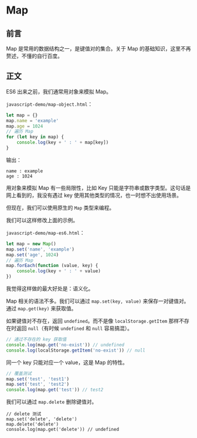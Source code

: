 # Map

## 前言

Map 是常用的数据结构之一，是键值对的集合。关于 Map 的基础知识，这里不再赘述，不懂的自行百度。

## 正文

ES6 出来之前，我们通常用对象来模拟 Map。

`javascript-demo/map-object.html`：

```javascript
let map = {}
map.name = 'example'
map.age = 1024
// 遍历 Map
for (let key in map) {
    console.log(key + ' : ' + map[key])
}
```

输出：

```text
name : example
age : 1024
```

用对象来模拟 Map 有一些局限性，比如 Key 只能是字符串或数字类型。这句话是网上看到的，我没有遇过 key 使用其他类型的情况，也一时想不出使用场景。 

但现在，我们可以使用原生的 `Map` 类型来编程。

我们可以这样修改上面的示例。

`javascript-demo/map-es6.html`：

```javascript
let map = new Map()
map.set('name', 'example')
map.set('age', 1024)
// 遍历 Map
map.forEach(function (value, key) {
    console.log(key + ' : ' + value)
})
```

我觉得这样做的最大好处是：语义化。

Map 相关的语法不多。我们可以通过 `map.set(key, value)` 来保存一对键值对。通过 `map.get(key)` 来获取值。

如果键值对不存在，返回 `undefined`。而不是像 `localStorage.getItem` 那样不存在时返回 `null`（有时候 `undefined` 和 `null` 容易搞混）。

```javascript
// 通过不存在的 key 获取值
console.log(map.get('no-exist')) // undefined
console.log(localStorage.getItem('no-exist')) // null
```

同一个 key 只能对应一个 value，这是 Map 的特性。

```javascript
// 覆盖测试
map.set('test', 'test1')
map.set('test', 'test2')
console.log(map.get('test')) // test2
```

我们可以通过 `map.delete` 删除键值对。

```
// delete 测试
map.set('delete', 'delete')
map.delete('delete')
console.log(map.get('delete')) // undefined
```
